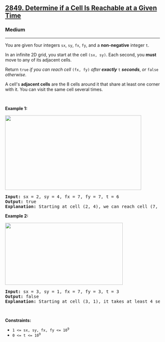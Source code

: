 <h2><a href="https://leetcode.com/problems/determine-if-a-cell-is-reachable-at-a-given-time/">2849. Determine if a Cell Is Reachable at a Given Time</a></h2><h3>Medium</h3><hr><div><p>You are given four integers <code>sx</code>, <code>sy</code>, <code>fx</code>, <code>fy</code>, and a <strong>non-negative</strong> integer <code>t</code>.</p>

<p>In an infinite 2D grid, you start at the cell <code>(sx, sy)</code>. Each second, you <strong>must</strong> move to any of its adjacent cells.</p>

<p>Return <code>true</code> <em>if you can reach cell </em><code>(fx, fy)</code> <em>after<strong> exactly</strong></em> <code>t</code> <strong><em>seconds</em></strong>, <em>or</em> <code>false</code> <em>otherwise</em>.</p>

<p>A cell's <strong>adjacent cells</strong> are the 8 cells around it that share at least one corner with it. You can visit the same cell several times.</p>

<p wsck206l5="" sba1q4jdv="">&nbsp;</p>
<p><strong class="example">Example 1:</strong></p>
<img alt="" src="https://assets.leetcode.com/uploads/2023/08/05/example2.svg" style="width: 443px; height: 243px;">
<pre><strong>Input:</strong> sx = 2, sy = 4, fx = 7, fy = 7, t = 6
<strong>Output:</strong> true
<strong>Explanation:</strong> Starting at cell (2, 4), we can reach cell (7, 7) in exactly 6 seconds by going through the cells depicted in the picture above. 
</pre>

<p><strong class="example">Example 2:</strong></p>
<img alt="" src="https://assets.leetcode.com/uploads/2023/08/05/example1.svg" style="width: 383px; height: 202px;">
<pre><strong>Input:</strong> sx = 3, sy = 1, fx = 7, fy = 3, t = 3
<strong>Output:</strong> false
<strong>Explanation:</strong> Starting at cell (3, 1), it takes at least 4 seconds to reach cell (7, 3) by going through the cells depicted in the picture above. Hence, we cannot reach cell (7, 3) at the third second.
</pre>

<p wsck206l5="" sba1q4jdv="">&nbsp;</p>
<p><strong>Constraints:</strong></p>

<ul>
	<li><code>1 &lt;= sx, sy, fx, fy &lt;= 10<sup>9</sup></code></li>
	<li><code>0 &lt;= t &lt;= 10<sup>9</sup></code></li>
</ul>
</div>